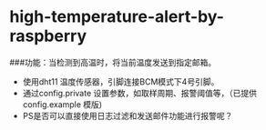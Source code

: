 # high-temperature-alert-by-raspberry
###功能：当检测到高温时，将当前温度发送到指定邮箱。
* 使用dht11 温度传感器，引脚连接BCM模式下4号引脚。
* 通过config.private  设置参数，如取样周期、报警阈值等，（已提供config.example 模版)
* PS是否可以直接使用日志过滤和发送邮件功能进行报警呢？
